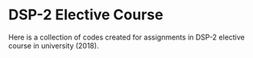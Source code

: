 # DSP-2 Elective Course

Here is a collection of codes created for assignments in DSP-2 elective course in university (2018). 
